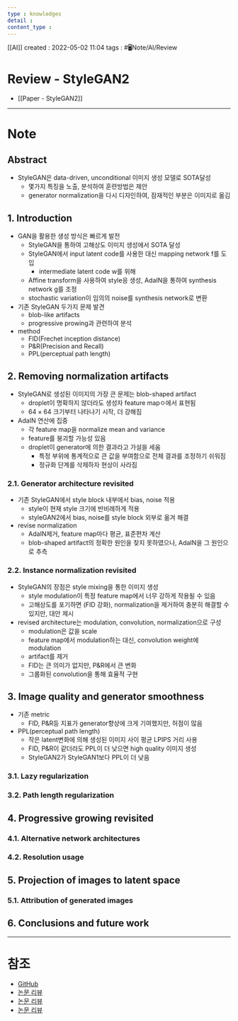 ```yaml
---
type : knowledges
detail : 
content_type :
---
```


[[AI]]
created : 2022-05-02 11:04
tags : #🖥️Note/AI/Review 

# Review - StyleGAN2
- [[Paper - StyleGAN2]]

---
# Note
## Abstract
- StyleGAN은 data-driven, unconditional 이미지 생성 모델로 SOTA달성
	- 몇가지 특징을 노출, 분석하여 훈련방법은 제안
	- generator normalization을 다시 디자인하여, 잠재적인 부분은 이미지로 옮김

## 1. Introduction
- GAN을 활용한 생성 방식은 빠르게 발전
	- StyleGAN을 통하여 고해상도 이미지 생성에서 SOTA 달성
	- StyleGAN에서 input latent code를 사용한 대신 mapping network f를 도입
		- intermediate latent code w를 위해
	- Affine transform을 사용하여 style응 생성, AdaIN을 통하여 synthesis network g를 조정
	- stochastic variation이 임의의 noise를 synthesis network로 변환
- 기존 StyleGAN 두가지 문제 발견
	- blob-like artifacts
	- progressive prowing과 관련하여 분석
- method
	- FID(Frechet inception distance)
	- P&R(Precision and Recall)
	- PPL(perceptual path length)

## 2. Removing normalization artifacts
- StyleGAN로 생성된 이미지의 가장 큰 문제는 blob-shaped artifact
	- droplet이 명확하지 않더라도 생성자 feature mapㅇ에서 표현됨
	- $64 \times 64$ 크기부터 나타나기 시작, 더 강해짐
- AdaIN 연산에 집중
	- 각 feature map을 normalize mean and variance
	- feature를 붕괴할 가능성 있음
	- droplet이 generator에 의한 결과라고 가설을 세움
		- 특정 부위에 통계적으로 큰 값을 부여함으로 전체 결과를 조정하기 쉬워짐
		- 정규화 단계를 삭제하자 현상이 사라짐

### 2.1. Generator architecture revisited
- 기존 StyleGAN에서 style block 내부에서 bias, noise 적용
	- style이 현재 style 크기에 반비례하게 적용
	- styleGAN2에서 bias, noise를 style block 외부로 옮겨 해결
- revise normalization
	- AdaIN제거, feature map마다 평균, 표준편차 계산
	- blob-shaped artifact의 정확한 원인을 찾지 못하였으나, AdaIN을 그 원인으로 추측

### 2.2. Instance normalization revisited
- StyleGAN의 장점은 style mixing을 통한 이미지 생성
	- style modulation이 특정 feature map에서 너무 강하게 작용될 수 있음
	- 고해상도를 포기하면 (FID 강화), normalization을 제거하여 충분히 해결할 수 있지만, 대안 제시
- revised architecture는 modulation, convolution, normalization으로 구성
	- modulation은 값을 scale
	- feature map에서 modulation하는 대신, convolution weight에 modulation
	- artifact를 제거
	- FID는 큰 의미가 없지만, P&R에서 큰 변화
	- 그룹화된 convolution을 통해 효율적 구현

## 3. Image quality and generator smoothness
- 기존 metric
	- FID, P&R등 지표가 generator향상에 크게 기여했지만, 허점이 많음
- PPL(perceptual path length)
	- 작은 latent변화에 의해 생성된 이미지 사이 평균 LPIPS 거리 사용
	- FID, P&R이 같더라도 PPL이 더 낮으면 high quality 이미지 생성 
	- StyleGAN2가 StyleGAN1보다 PPL이 더 낮음

### 3.1. Lazy regularization

### 3.2. Path length regularization

## 4. Progressive growing revisited

### 4.1. Alternative network architectures

### 4.2. Resolution usage

## 5. Projection of images to latent space

### 5.1. Attribution of generated images

## 6. Conclusions and future work

---
# 참조
- [GitHub](https://github.com/NVlabs/stylegan2)
- [논문 리뷰](https://aruie.github.io/2020/02/23/styleganv2.html)
- [논문 리뷰](https://iamseungjun.tistory.com/6)
- [논문 리뷰](https://happy-jihye.github.io/gan/gan-7/)